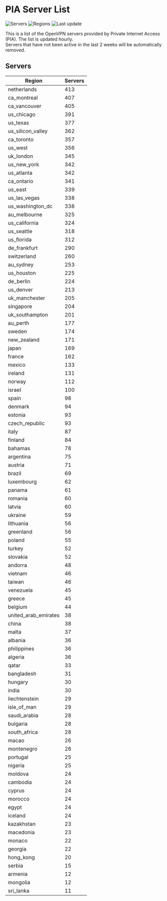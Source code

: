 # PIA Server List

![Servers](https://img.shields.io/badge/servers-12,718-blue)
![Regions](https://img.shields.io/badge/regions-97-blue)
![Last update](https://img.shields.io/badge/last_updated-Tue_Apr_30_07:02:24_UTC_2024-blue)

This is a list of the OpenVPN servers provided by Private Internet Access (PIA). The list is updated hourly. </br>
Servers that have not been active in the last 2 weeks will be automatically removed.

## Servers
| Region               | Servers |
|----------------------|---------|
| netherlands | 413 |
| ca_montreal | 407 |
| ca_vancouver | 405 |
| us_chicago | 391 |
| us_texas | 377 |
| us_silicon_valley | 362 |
| ca_toronto | 357 |
| us_west | 356 |
| uk_london | 345 |
| us_new_york | 342 |
| us_atlanta | 342 |
| ca_ontario | 341 |
| us_east | 339 |
| us_las_vegas | 338 |
| us_washington_dc | 338 |
| au_melbourne | 325 |
| us_california | 324 |
| us_seattle | 318 |
| us_florida | 312 |
| de_frankfurt | 290 |
| switzerland | 260 |
| au_sydney | 253 |
| us_houston | 225 |
| de_berlin | 224 |
| us_denver | 213 |
| uk_manchester | 205 |
| singapore | 204 |
| uk_southampton | 201 |
| au_perth | 177 |
| sweden | 174 |
| new_zealand | 171 |
| japan | 169 |
| france | 162 |
| mexico | 133 |
| ireland | 131 |
| norway | 112 |
| israel | 100 |
| spain | 98 |
| denmark | 94 |
| estonia | 93 |
| czech_republic | 93 |
| italy | 87 |
| finland | 84 |
| bahamas | 78 |
| argentina | 75 |
| austria | 71 |
| brazil | 69 |
| luxembourg | 62 |
| panama | 61 |
| romania | 60 |
| latvia | 60 |
| ukraine | 59 |
| lithuania | 56 |
| greenland | 56 |
| poland | 55 |
| turkey | 52 |
| slovakia | 52 |
| andorra | 48 |
| vietnam | 46 |
| taiwan | 46 |
| venezuela | 45 |
| greece | 45 |
| belgium | 44 |
| united_arab_emirates | 38 |
| china | 38 |
| malta | 37 |
| albania | 36 |
| philippines | 36 |
| algeria | 36 |
| qatar | 33 |
| bangladesh | 31 |
| hungary | 30 |
| india | 30 |
| liechtenstein | 29 |
| isle_of_man | 29 |
| saudi_arabia | 28 |
| bulgaria | 28 |
| south_africa | 28 |
| macao | 26 |
| montenegro | 26 |
| portugal | 25 |
| nigeria | 25 |
| moldova | 24 |
| cambodia | 24 |
| cyprus | 24 |
| morocco | 24 |
| egypt | 24 |
| iceland | 24 |
| kazakhstan | 23 |
| macedonia | 23 |
| monaco | 22 |
| georgia | 22 |
| hong_kong | 20 |
| serbia | 15 |
| armenia | 12 |
| mongolia | 12 |
| sri_lanka | 11 |